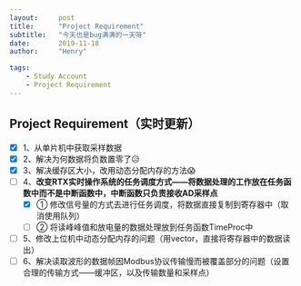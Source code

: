 ```yaml
---
layout:     post
title:      "Project Requirement"
subtitle:   "今天也是bug满满的一天呀"
date:       2019-11-18
author:     "Henry"

tags:
    - Study Account
    - Project Requirement
---
```


## Project Requirement（实时更新）



- [x] 1、从单片机中获取采样数据
- [x] 2、解决为何数据将负数置零了😥
- [x] 3、解决缓存区大小，改用动态分配内存的方法😱
- [ ] 4、**改变RTX实时操作系统的任务调度方式——将数据处理的工作放在任务函数中而不是中断函数中，中断函数只负责接收AD采样点**
  - [x] ① 修改信号量的方式去进行任务调度，将数据直接复制到寄存器中（取消使用队列）
  - [ ] ② 将读峰峰值和放电量的数据处理放到任务函数TimeProc中
- [ ] 5、修改上位机中动态分配内存的问题（用vector，直接将寄存器中的数据读出）
- [ ] 6、解决读取波形的数据帧因Modbus协议传输慢而被覆盖部分的问题（设置合理的传输方式——缓冲区，以及传输数量和采样点）